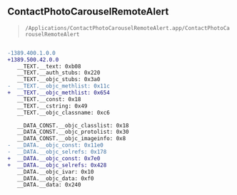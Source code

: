 ## ContactPhotoCarouselRemoteAlert

> `/Applications/ContactPhotoCarouselRemoteAlert.app/ContactPhotoCarouselRemoteAlert`

```diff

-1389.400.1.0.0
+1389.500.42.0.0
   __TEXT.__text: 0xb08
   __TEXT.__auth_stubs: 0x220
   __TEXT.__objc_stubs: 0x3a0
-  __TEXT.__objc_methlist: 0x11c
+  __TEXT.__objc_methlist: 0x654
   __TEXT.__const: 0x18
   __TEXT.__cstring: 0x49
   __TEXT.__objc_classname: 0xc6

   __DATA_CONST.__objc_classlist: 0x18
   __DATA_CONST.__objc_protolist: 0x30
   __DATA_CONST.__objc_imageinfo: 0x8
-  __DATA.__objc_const: 0x11e0
-  __DATA.__objc_selrefs: 0x178
+  __DATA.__objc_const: 0x7e0
+  __DATA.__objc_selrefs: 0x428
   __DATA.__objc_ivar: 0x10
   __DATA.__objc_data: 0xf0
   __DATA.__data: 0x240

```
